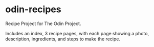 # odin-recipes
Recipe Project for The Odin Project.

Includes an index, 3 recipe pages, with each page showing a photo, description, ingredients, and steps to make the recipe.
